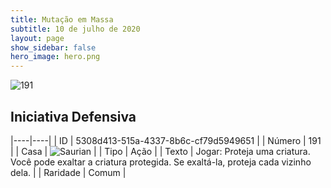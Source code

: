 ```yaml
---
title: Mutação em Massa
subtitle: 10 de julho de 2020
layout: page
show_sidebar: false
hero_image: hero.png
---
```


![191](https://cdn.keyforgegame.com/media/card_front/pt/479_191_93PJW4C6WP5F_pt.png)

## Iniciativa Defensiva

|----|----|
| ID | 5308d413-515a-4337-8b6c-cf79d5949651 |
| Número | 191 |
| Casa | ![Saurian](https://archonarcana.com/images/thumb/9/9e/Saurian_P.png/22px-Saurian_P.png "Sauro") |
| Tipo | Ação |
| Texto | Jogar: Proteja uma criatura. Você pode exaltar a criatura protegida. Se exaltá-la, proteja cada vizinho dela. |
| Raridade | Comum |
